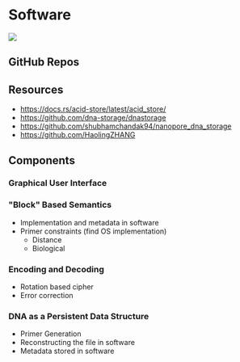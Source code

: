 # Software

![](software.png)

## GitHub Repos

## Resources
- https://docs.rs/acid-store/latest/acid_store/
- https://github.com/dna-storage/dnastorage
- https://github.com/shubhamchandak94/nanopore_dna_storage
- https://github.com/HaolingZHANG

## Components

### Graphical User Interface

### "Block" Based Semantics
- Implementation and metadata in software
- Primer constraints (find OS implementation)
  - Distance
  - Biological

### Encoding and Decoding
- Rotation based cipher
- Error correction

### DNA as a Persistent Data Structure
- Primer Generation
- Reconstructing the file in software
- Metadata stored in software
